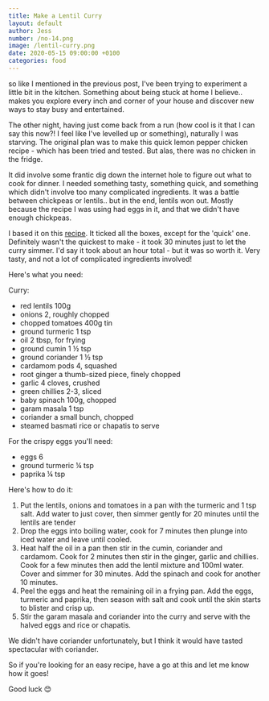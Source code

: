 ```yaml
---
title: Make a Lentil Curry
layout: default
author: Jess
number: /no-14.png
image: /lentil-curry.png
date: 2020-05-15 09:00:00 +0100
categories: food
---
```


so like I mentioned in the previous post, I've been trying to experiment a little bit in the kitchen. Something about being stuck at home I believe.. makes you explore every inch and corner of your house and discover new ways to stay busy and entertained.

The other night, having just come back from a run (how cool is it that I can say this now?! I feel like I've levelled up or something), naturally I was starving. The original plan was to make this quick lemon pepper chicken recipe - which has been tried and tested. But alas, there was no chicken in the fridge.

It did involve some frantic dig down the internet hole to figure out what to cook for dinner. I needed something tasty, something quick, and something which didn't involve too many complicated ingredients. It was a battle between chickpeas or lentils.. but in the end, lentils won out. Mostly because the recipe I was using had eggs in it, and that we didn't have enough chickpeas.

I based it on this [recipe](https://www.olivemagazine.com/recipes/vegetarian/spiced-crispy-egg-and-lentil-curry/). It ticked all the boxes, except for the 'quick' one. Definitely wasn't the quickest to make - it took 30 minutes just to let the curry simmer. I'd say it took about an hour total - but it was so worth it. Very tasty, and not a lot of complicated ingredients involved!

Here's what you need:

Curry:
- red lentils 100g
- onions 2, roughly chopped
- chopped tomatoes 400g tin
- ground turmeric 1 tsp
- oil 2 tbsp, for frying
- ground cumin 1 ½ tsp
- ground coriander 1 ½ tsp
- cardamom pods 4, squashed
- root ginger a thumb-sized piece, finely chopped
- garlic 4 cloves, crushed
- green chillies 2-3, sliced
- baby spinach 100g, chopped
- garam masala 1 tsp
- coriander a small bunch, chopped
- steamed basmati rice or chapatis to serve

For the crispy eggs you'll need:
- eggs 6
- ground turmeric ¼ tsp
- paprika ¼ tsp

Here's how to do it:

1. Put the lentils, onions and tomatoes in a pan with the turmeric and 1 tsp salt. Add water to just cover, then simmer gently for 20 minutes until the lentils are tender
2. Drop the eggs into boiling water, cook for 7 minutes then plunge into iced water and leave until cooled.
3. Heat half the oil in a pan then stir in the cumin, coriander and cardamom. Cook for 2 minutes then stir in the ginger, garlic and chillies. Cook for a few minutes then add the lentil mixture and 100ml water. Cover and simmer for 30 minutes. Add the spinach and cook for another 10 minutes.
4. Peel the eggs and heat the remaining oil in a frying pan. Add the eggs, turmeric and paprika, then season with salt and cook until the skin starts to blister and crisp up.
5. Stir the garam masala and coriander into the curry and serve with the halved eggs and rice or chapatis.

We didn't have coriander unfortunately, but I think it would have tasted spectacular with coriander.

So if you're looking for an easy recipe, have a go at this and let me know how it goes!

Good luck 😊
